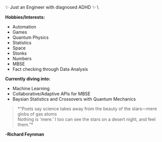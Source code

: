 ✨ Just an Engineer with diagnosed ADHD ✨ \


**Hobbies/Interests:**
- Automation
- Games
- Quantum Physics
- Statistics
- Space
- Stonks
- Numbers
- MBSE
- Fact checking through Data Analysis

**Currently diving into:**
- Machine Learning
- Collaborative/Adaptive APIs for MBSE
- Baysian Statistics and Crossovers with Quantum Mechanics


>*“Poets say science takes away from the beauty of the stars—mere globs of gas atoms\
Nothing is 'mere.' I too can see the stars on a desert night, and feel them.”\*

**-Richard Feynman**
